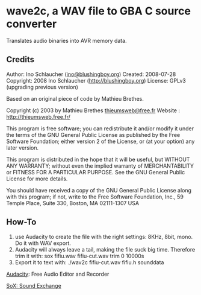 wave2c, a WAV file to GBA C source converter
============================================

Translates audio binaries into AVR memory data.

Credits
-------
 
Author:    Ino Schlaucher (ino@blushingboy.org)
Created:   2008-07-28
Copyright: 2008 Ino Schlaucher (http://blushingboy.org)
License:   GPLv3 (upgrading previous version)

Based on an original piece of code by Mathieu Brethes.

Copyright (c) 2003 by Mathieu Brethes <thieumsweb@free.fr>
Website : http://thieumsweb.free.fr/

This program is free software; you can redistribute it and/or modify
it under the terms of the GNU General Public License as published by
the Free Software Foundation; either version 2 of the License, or
(at your option) any later version.

This program is distributed in the hope that it will be useful,
but WITHOUT ANY WARRANTY; without even the implied warranty of
MERCHANTABILITY or FITNESS FOR A PARTICULAR PURPOSE.  See the
GNU General Public License for more details.

You should have received a copy of the GNU General Public License
along with this program; if not, write to the Free Software
Foundation, Inc., 59 Temple Place, Suite 330, Boston, MA  02111-1307  USA

How-To
------

1. use Audacity to create the file with the right settings: 8KHz, 8bit, mono. Do it with WAV export.
1. Audacity will always leave a tail, making the file suck big time. Therefore trim it with: sox fifiu.wav fifiu-cut.wav trim 0 10000s
1. Export it to text with: ./wav2c fifiu-cut.wav fifiu.h sounddata

[Audacity](http://audacity.sourceforge.net/): Free Audio Editor and Recorder

[SoX: Sound Exchange](http://sox.sourceforge.net/)
